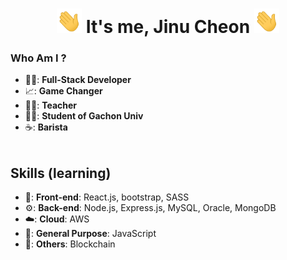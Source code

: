 
<h1 align="Center"><img src="https://raw.githubusercontent.com/ABSphreak/ABSphreak/master/gifs/Hi.gif" width="40px" />  It's me, Jinu Cheon <img src="https://raw.githubusercontent.com/ABSphreak/ABSphreak/master/gifs/Hi.gif" width="40px" /> </h1>

### Who Am I ?
- 👨‍💻: **Full-Stack Developer**
- 📈: **Game Changer**
- 👨‍🏫: **Teacher**
- 👨‍🎓: **Student of Gachon Univ**
- ☕: **Barista**
<br/><br/>

## Skills (learning)
- 📰: **Front-end**: React.js, bootstrap, SASS
- ⚙️: **Back-end**: Node.js, Express.js, MySQL, Oracle, MongoDB
- ☁️: **Cloud**: AWS
- 🔖: **General Purpose**: JavaScript
- 🤔: **Others**: Blockchain
